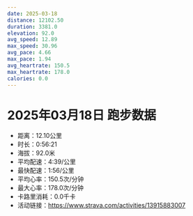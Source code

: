 ```yaml
---
date: 2025-03-18
distance: 12102.50
duration: 3381.0
elevation: 92.0
avg_speed: 12.89
max_speed: 30.96
avg_pace: 4.66
max_pace: 1.94
avg_heartrate: 150.5
max_heartrate: 178.0
calories: 0.0
---
```


# 2025年03月18日 跑步数据

- 距离：12.10公里
- 时长：0:56:21
- 海拔：92.0米
- 平均配速：4:39/公里
- 最快配速：1:56/公里
- 平均心率：150.5次/分钟
- 最大心率：178.0次/分钟
- 卡路里消耗：0.0千卡
- 活动链接：https://www.strava.com/activities/13915883007

